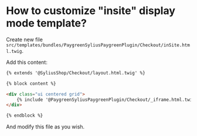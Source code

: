 # How to customize "insite" display mode template?

Create new file `src/templates/bundles/PaygreenSyliusPaygreenPlugin/Checkout/inSite.html.twig`.

Add this content:

```html
{% extends '@SyliusShop/Checkout/layout.html.twig' %}

{% block content %}

<div class="ui centered grid">
    {% include '@PaygreenSyliusPaygreenPlugin/Checkout/_iframe.html.twig' %}
</div>

{% endblock %}
```

And modify this file as you wish.